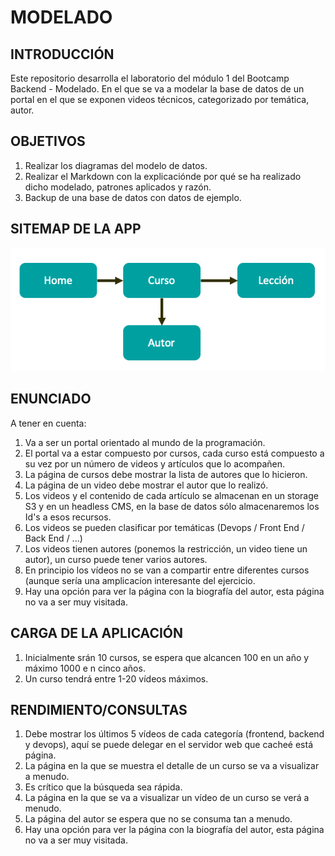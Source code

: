 # MODELADO

## INTRODUCCIÓN

Este repositorio desarrolla el laboratorio del módulo 1 del Bootcamp Backend - Modelado. En el que se va a modelar la base de datos de un portal en el que se exponen videos técnicos, categorizado por temática, autor.

## OBJETIVOS

<ol>
  <li>Realizar los diagramas del modelo de datos.
  <li>Realizar el Markdown con la explicaciónde por qué se ha realizado dicho modelado, patrones aplicados y razón.
  <li>Backup de una base de datos con datos de ejemplo.
</ol>

## SITEMAP DE LA APP

<img src="./images/sitemap.png">

## ENUNCIADO

A tener en cuenta:

<ol>
<li>Va a ser un portal orientado al mundo de la programación.
<li>El portal va a estar compuesto por cursos, cada curso está compuesto a su vez por un número de videos y artículos que lo acompañen.
<li>La página de cursos debe mostrar la lista de autores que lo hicieron.
<li>La página de un video debe mostrar el autor que lo realizó.
<li>Los videos y el contenido de cada artículo se almacenan en un storage S3 y en un headless CMS, en la base de datos sólo almacenaremos los Id's a esos recursos.
<li>Los videos se pueden clasificar por temáticas (Devops / Front End / Back End / ...)
<li>Los videos tienen autores (ponemos la restricción, un video tiene un autor), un curso puede tener varios autores.
<li>En principio los vídeos no se van a compartir entre diferentes cursos (aunque sería una amplicacíon interesante del ejercicio.
<li>Hay una opción para ver la página con la biografía del autor, esta página no va a ser muy visitada.
</ol>

## CARGA DE LA APLICACIÓN

<ol>
<li>Inicialmente srán 10 cursos, se espera que alcancen 100 en un año y máximo 1000 e n cinco años.
<li>Un curso tendrá entre 1-20 vídeos máximos.
</ol>

## RENDIMIENTO/CONSULTAS

<ol>
<li>Debe mostrar los últimos 5 vídeos de cada categoría (frontend, backend y devops), aquí se puede delegar en el servidor web que cacheé está página.
<li>La página en la que se muestra el detalle de un curso se va a visualizar a menudo.
<li>Es crítico que la búsqueda sea rápida.
<li>La página en la que se va a visualizar un vídeo de un curso se verá a menudo.
<li>La página del autor se espera que no se consuma tan a menudo.
<li>Hay una opción para ver la página con la biografía del autor, esta página no va a ser muy visitada.
